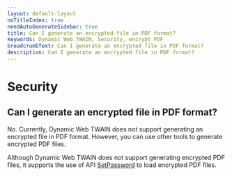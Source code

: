```yaml
---
layout: default-layout
noTitleIndex: true
needAutoGenerateSidebar: true
title: Can I generate an encrypted file in PDF format?
keywords: Dynamic Web TWAIN, Security, encrypt PDF
breadcrumbText: Can I generate an encrypted file in PDF format?
description: Can I generate an encrypted file in PDF format?
---
```


# Security

## Can I generate an encrypted file in PDF format?

No. Currently, Dynamic Web TWAIN does not support generating an encrypted file in PDF format. However, you can use other tools to generate encrypted PDF files.

Although Dynamic Web TWAIN does not support generating encrypted PDF files, it supports the use of API <a href="https://www.dynamsoft.com/web-twain/docs-archive/info/api/Addon_PDF.html?ver=17.2.1#setpassword" target="_blank">SetPassword</a> to load encrypted PDF files.

